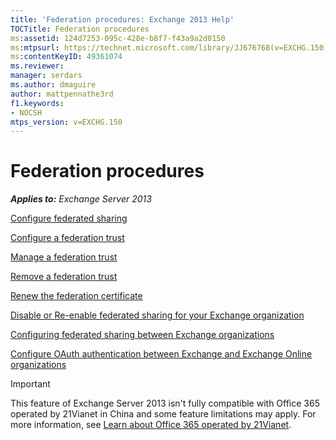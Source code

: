 ```yaml
---
title: 'Federation procedures: Exchange 2013 Help'
TOCTitle: Federation procedures
ms:assetid: 124d7253-095c-428e-b8f7-f43a9a2d0150
ms:mtpsurl: https://technet.microsoft.com/library/JJ676768(v=EXCHG.150)
ms:contentKeyID: 49361074
ms.reviewer: 
manager: serdars
ms.author: dmaguire
author: mattpennathe3rd
f1.keywords:
- NOCSH
mtps_version: v=EXCHG.150
---
```


# Federation procedures

_**Applies to:** Exchange Server 2013_

[Configure federated sharing](configure-federated-sharing-exchange-2013-help.md)

[Configure a federation trust](configure-a-federation-trust-exchange-2013-help.md)

[Manage a federation trust](manage-a-federation-trust-exchange-2013-help.md)

[Remove a federation trust](remove-a-federation-trust-exchange-2013-help.md)

[Renew the federation certificate](renew-the-federation-certificate-exchange-2013-help.md)

[Disable or Re-enable federated sharing for your Exchange organization](disable-or-re-enable-federated-sharing-for-your-exchange-organization-exchange-2013-help.md)

[Configuring federated sharing between Exchange organizations](configuring-federated-sharing-between-exchange-organizations-exchange-2013-help.md)

[Configure OAuth authentication between Exchange and Exchange Online organizations](configure-oauth-authentication-between-exchange-and-exchange-online-organizations-exchange-2013-help.md)

> [!IMPORTANT]
> This feature of Exchange Server 2013 isn't fully compatible with Office 365 operated by 21Vianet in China and some feature limitations may apply. For more information, see <A href="https://docs.microsoft.com/microsoft-365/admin/services-in-china/services-in-china">Learn about Office 365 operated by 21Vianet</A>.
